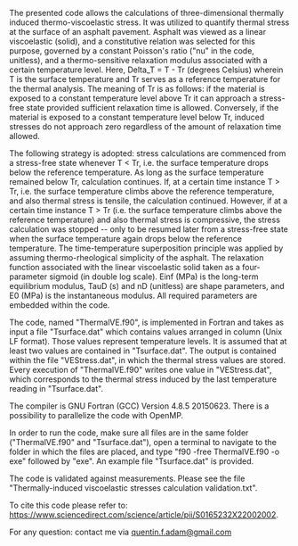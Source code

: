 The presented code allows the calculations of three-dimensional thermally induced thermo-viscoelastic stress. It was utilized to quantify thermal stress at the surface of an asphalt pavement. Asphalt was viewed as a linear viscoelastic (solid), and a constitutive relation was selected for this purpose, governed by a constant Poisson's ratio ("nu" in the code, unitless), and a thermo-sensitive relaxation modulus associated with a certain temperature level. Here, Delta_T = T - Tr (degrees Celsius) wherein T is the surface temperature and Tr serves as a reference temperature for the thermal analysis. The meaning of Tr is as follows: if the material is exposed to a constant temperature level above Tr it can approach a stress-free state provided sufficient relaxation time is allowed. Conversely, if the material is exposed to a constant temperature level below Tr, induced stresses do not approach zero regardless of the amount of relaxation time allowed.

The following strategy is adopted: stress calculations are commenced from a stress-free state whenever T < Tr, i.e. the surface temperature drops below the reference temperature. As long as the surface temperature remained below Tr, calculation continues. If, at a certain time instance T > Tr, i.e. the surface temperature climbs above the reference temperature, and also thermal stress is tensile, the calculation continued. However, if at a certain time instance T > Tr (i.e. the surface temperature climbs above the reference temperature) and also thermal stress is compressive, the stress calculation was stopped -- only to be resumed later from a stress-free state when the surface temperature again drops below the reference temperature. The time-temperature superposition principle was applied by assuming thermo-rheological simplicity of the asphalt. The relaxation function associated with the linear viscoelastic solid taken as a four-parameter sigmoid (in double log scale). Einf (MPa) is the long-term equilibrium modulus, TauD (s) and nD (unitless) are shape parameters, and E0 (MPa) is the instantaneous modulus. All required parameters are embedded within the code.

The code, named "ThermalVE.f90", is implemented in Fortran and takes as input a file "Tsurface.dat" which contains values arranged in column (Unix LF format). Those values represent temperature levels. It is assumed that at least two values are contained in "Tsurface.dat". The output is contained within the file "VEStress.dat", in which the thermal stress values are stored. Every execution of "ThermalVE.f90" writes one value in "VEStress.dat", which corresponds to the thermal stress induced by the last temperature reading in "Tsurface.dat".

The compiler is GNU Fortran (GCC) Version 4.8.5 20150623. There is a possibility to parallelize the code with OpenMP.

In order to run the code, make sure all files are in the same folder ("ThermalVE.f90" and "Tsurface.dat"), open a terminal to navigate to the folder in which the files are placed, and type "f90 -free ThermalVE.f90 -o exe" followed by "exe". An example file "Tsurface.dat" is provided.

The code is validated against measurements. Please see the file "Thermally-induced viscoelastic stresses calculation validation.txt".

To cite this code please refer to: https://www.sciencedirect.com/science/article/pii/S0165232X22002002.

For any question: contact me via quentin.f.adam@gmail.com
